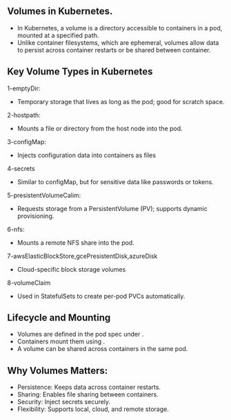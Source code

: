 Volumes in Kubernetes.
-----------------------

* In Kubernetes, a volume is a directory accessible to containers in a pod, mounted at a specified path.
* Unlike container filesystems, which are ephemeral, volumes allow data to persist across container restarts or be shared between container.

Key Volume Types in Kubernetes
------------------------------

1-emptyDir:

   * Temporary storage that lives as long as the pod; good for scratch space.

2-hostpath:
  
   * Mounts a file or directory from the host node into the pod.

3-configMap:
  
  * Injects configuration data into containers as files

4-secrets

  * Similar to configMap, but for sensitive data like passwords or tokens.

5-presistentVolumeCalim:
  
  * Requests storage from a PersistentVolume (PV); supports dynamic provisioning.

6-nfs:

  * Mounts a remote NFS share into the pod.

7-awsElasticBlockStore,gcePresistentDisk,azureDisk
 
  * Cloud-specific block storage volumes

8-volumeClaim

   * Used in StatefulSets to create per-pod PVCs automatically.

Lifecycle and Mounting
----------------------
* Volumes are defined in the pod spec under .
* Containers mount them using .
* A volume can be shared across containers in the same pod.

Why Volumes Matters:
-------------------

* Persistence: Keeps data across container restarts.
* Sharing: Enables file sharing between containers.
* Security: Inject secrets securely.
* Flexibility: Supports local, cloud, and remote storage.
